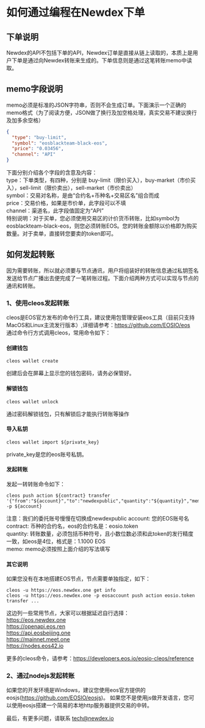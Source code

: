 # 如何通过编程在Newdex下单

## 下单说明

Newdex的API不包括下单的API，Newdex订单是直接从链上读取的，本质上是用户下单是通过向Newdex转账来生成的。下单信息则是通过这笔转账memo中读取。

## memo字段说明

memo必须是标准的JSON字符串，否则不会生成订单。下面演示一个正确的memo格式（为了阅读方便，JSON做了换行及加空格处理，真实交易不建议换行及加多余空格）

```json
{
  "type": "buy-limit",
  "symbol": "eosblackteam-black-eos",
  "price": "0.03456",
  "channel": "API"
}
```
下面分别介绍各个字段的含意及内容：  
type：下单类型，有四种，分别是 buy-limit（限价买入），buy-market（市价买入），sell-limit（限价卖出），sell-market（市价卖出）  
symbol：交易对名称，是由“合约名+币种名+交易区名”组合而成  
price：交易价格，如果是市价单，此字段可以不填  
channel：渠道名，此字段值固定为“API”  
特别说明：对于买单，您必须使用交易区的计价货币转账，比如symbol为eosblackteam-black-eos，则您必须转账EOS。您的转账金额除以价格即为购买数量。对于卖单，直接转您要卖的token即可。

## 如何发起转账

因为需要转账，所以就必须要与节点通讯，用户将组装好的转账信息通过私钥签名发送给节点广播出去便完成了一笔转账过程。下面介绍两种方式可以实现与节点的通讯和转账。

### 1、使用cleos发起转账

cleos是EOS官方发布的命令行工具，建议使用包管理安装eos工具（目前只支持MacOS和Linux主流发行版本）,详细请参考：https://github.com/EOSIO/eos  
通过命令行方式调用cleos，常用命令如下：  
#### 创建钱包  
```
cleos wallet create
```
创建后会在屏幕上显示您的钱包密码，请务必保管好。

#### 解锁钱包  
```
cleos wallet unlock
```
通过密码解锁钱包，只有解锁后才能执行转账等操作

#### 导入私钥
```
cleos wallet import ${private_key}
```
private_key是您的eos账号私钥。

#### 发起转账
发起一转转账命令如下：
```
cleos push action ${contract} transfer '{"from":"${account}","to":"newdexpublic","quantity":"${quantity}","memo":"${memo}"}' -p ${account}
```
注意：我们的委托账号慢慢在切换成newdexpublic
account: 您的EOS账号名  
contract: 币种的合约名，eos的合约名是：eosio.token  
quantity: 转账数量，必须包括币种符号，且小数位数必须和此token的发行精度一致，如eos是4位，格式是：1.1000 EOS  
memo: memo必须按照上面介绍的写法填写  

#### 其它说明
如果您没有在本地搭建EOS节点，节点需要单独指定，如下：
```
cleos -u https://eos.newdex.one get info
cleos -u https://eos.newdex.one -p eosaccount push action eosio.token transfer ...
```
这边列一些常用节点，大家可以根据延迟自行选择：  
https://eos.newdex.one  
https://openapi.eos.ren  
https://api.eosbeijing.one  
https://mainnet.meet.one  
https://nodes.eos42.io  


更多的cleos命令，请参考：https://developers.eos.io/eosio-cleos/reference

### 2、通过nodejs发起转账

如果您的开发环境是Windows，建议您使用eos官方提供的eosjs(https://github.com/EOSIO/eosjs)。
如果您不是使用js做开发语言，您可以使用eosjs搭建一个简易的本地http服务器提供交易的中转。
  
  
最后，有更多问题，请联系 tech@newdex.io
